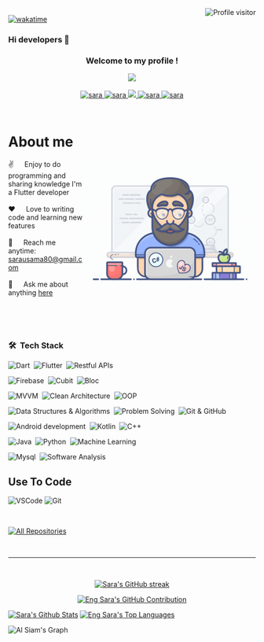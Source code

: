 

<a href="https://komarev.com/ghpvc/?username=saraUsama9910">
  <img align="right" src="https://komarev.com/ghpvc/?username=saraUsama9910&label=Visitors&color=0e75b6&style=flat" alt="Profile visitor" />
</a>


[![wakatime](https://wakatime.com/badge/user/eebb3dd8-d9b2-40de-9b88-6fd6cac99dbc.svg)](https://wakatime.com/@eebb3dd8-d9b2-40de-9b88-6fd6cac99dbc)

### Hi developers 👋

<h3 align="center">
  Welcome to my profile !
</h3>

<!-- Typing SVG by DenverCoder1 - https://github.com/DenverCoder1/readme-typing-svg -->
<p align="center">
  <a href="https://github.com/DenverCoder1/readme-typing-svg"><img src="https://readme-typing-svg.herokuapp.com/?lines=Software%20Engineer;Think%20twice%20code%20once&font=Fira%20Code&center=true&width=440&height=45&color=f75c7e&vCenter=true&size=22"></a>
</p> 






<p align="center">
 <a href="https://sarausama80.com" target="blank">
  <img src="https://img.shields.io/badge/Website-DC143C?style=for-the-badge&logo=medium&logoColor=white" alt="sara" />
 </a>
 <a href="www.linkedin.com/in/sara-usama-19532a29a" target="_blank">
  <img src="https://img.shields.io/badge/LinkedIn-0077B5?style=for-the-badge&logo=linkedin&logoColor=white" alt="sara"/>
 </a>
 <!-- <a href="https://dev.to/sara" target="_blank">
  <img src="https://img.shields.io/badge/dev.to-0A0A0A?style=for-the-badge&logo=dev.to&logoColor=white" alt="sara" />
 </a> -->
 <a href="[https://twitter.com/sara0usama](https://x.com/sara0usama)" target="_blank">
  <img src="https://img.shields.io/badge/Twitter-1DA1F2?style=for-the-badge&logo=twitter&logoColor=white" />
 </a>
 <a href="https://instagram.com/sara_usama910" target="_blank">
  <img src="https://img.shields.io/badge/Instagram-fe4164?style=for-the-badge&logo=instagram&logoColor=white" alt="sara" />
 </a> 
 <a href="[[https://facebook.com/alsiam.dev](https://www.facebook.com/profile.php?id=100004758049180)](https://www.facebook.com/profile.php?id=100004758049180)" target="_blank">
  <img src="https://img.shields.io/badge/Facebook-20BEFF?&style=for-the-badge&logo=facebook&logoColor=white" alt="sara"  />
  </a> 
</p>
<br />

<!-- About Section -->
 # About me
 
<p>
 <img align="right" width="350" src="/assets/programmer.gif" alt="Coding gif" />
  
 ✌️ &emsp;  Enjoy to do programming and sharing knowledge I'm a Flutter developer  <br/><br/>
 ❤️ &emsp; Love to writing code and learning new features<br/><br/>
 📧 &emsp; Reach me anytime: sarausama80@gmail.com<br/><br/>
 💬 &emsp; Ask me about anything [here](https://github.com/saraUsama9910/saraUsama9910/issues)

</p>

<br/>
<br/>
<br/>



### 🛠 &nbsp;Tech Stack
    
![Dart](https://img.shields.io/badge/-Dart-05122A?style=flat&logo=dart)&nbsp;
![Flutter](https://img.shields.io/badge/-Flutter-05122A?style=flat&logo=flutter)&nbsp;
![Restful APIs](https://img.shields.io/badge/-Restful%20APIs-05122A?style=flat&logo=API)&nbsp;

![Firebase](https://img.shields.io/badge/-Firebase-05122A?style=flat&logo=Firebase)&nbsp;
![Cubit](https://img.shields.io/badge/-Cubit-05122A?style=flat)&nbsp;
![Bloc](https://img.shields.io/badge/-Bloc-05122A?style=flat)&nbsp;

![MVVM](https://img.shields.io/badge/-MVVM-05122A?style=flat)&nbsp;
![Clean Architecture](https://img.shields.io/badge/-Clean%20Architecture-05122A?style=flat)&nbsp;
![OOP](https://img.shields.io/badge/-OOP-05122A?style=flat&logo=OOP)&nbsp;

![Data Structures & Algorithms](https://img.shields.io/badge/-Data%20Structures%20&%20Algorithms-05122A?style=flat)&nbsp;
![Problem Solving](https://img.shields.io/badge/-Problem%20Solving-05122A?style=flat)&nbsp;
![Git & GitHub](https://img.shields.io/badge/-Git%20&%20GitHub-05122A?style=flat)&nbsp;

![Android development](https://img.shields.io/badge/-Android%20development-05122A?style=flat&logo=OOP)&nbsp;
![Kotlin](https://img.shields.io/badge/-Kotlin-05122A?style=flat&logo=OOP)&nbsp;
![C++](https://img.shields.io/badge/-C++-05122A?style=flat&logo=OOP)&nbsp;

![Java](https://img.shields.io/badge/-Java-05122A?style=flat&logo=OOP)&nbsp;
![Python](https://img.shields.io/badge/-python-05122A?style=flat&logo=OOP)&nbsp;
![Machine Learning](https://img.shields.io/badge/-Machine%20Learning-05122A?style=flat&logo=OOP)&nbsp;

![Mysql](https://img.shields.io/badge/-Mysql-05122A?style=flat&logo=OOP)&nbsp;
![Software Analysis](https://img.shields.io/badge/-Software%20Analysis-05122A?style=flat&logo=OOP)&nbsp;

## Use To Code

![VSCode](https://img.shields.io/badge/Visual_Studio-0078d7?style=for-the-badge&logo=visual%20studio&logoColor=white)
![Git](https://img.shields.io/badge/Git-F05032?style=for-the-badge&logo=git&logoColor=white)

<br/>


<p align="left">
  <a href="https://github.com/saraUsama9910?tab=repositories" target="_blank"><img alt="All Repositories" title="All Repositories" src="https://img.shields.io/badge/-All%20Repos-2962FF?style=for-the-badge&logo=koding&logoColor=white"/></a>
</p>

<br/>
<hr/>
<br/>

<p align="center">
  <a href="https://github.com/saraUsama9910">
    <img src="https://github-readme-streak-stats.herokuapp.com/?user=saraUsama9910&theme=radical&border=7F3FBF&background=0D1117" alt="Sara's GitHub streak"/>
  </a>
</p>

<p align="center">
  <a href="https://github.com/saraUsama9910">
    <img src="https://github-profile-summary-cards.vercel.app/api/cards/profile-details?username=saraUsama9910&theme=radical" alt="Eng Sara's GitHub Contribution"/>
  </a>
</p>

<a> 
    <a href="https://github.com/saraUsama9910"><img alt="Sara's Github Stats" src="https://denvercoder1-github-readme-stats.vercel.app/api?username=saraUsama9910&show_icons=true&count_private=true&theme=react&border_color=7F3FBF&bg_color=0D1117&title_color=F85D7F&icon_color=F8D866" height="192px" width="49.5%"/></a>
  <a href="https://github.com/saraUsama9910"><img alt="Eng Sara's Top Languages" src="https://denvercoder1-github-readme-stats.vercel.app/api/top-langs/?username=saraUsama9910&langs_count=8&layout=compact&theme=react&border_color=7F3FBF&bg_color=0D1117&title_color=F85D7F&icon_color=F8D866" height="192px" width="49.5%"/></a>
  <br/>
</a>


![Al Siam's Graph](https://github-readme-activity-graph.vercel.app/graph?username=alsiam&custom_title=Al%20Siam's%20GitHub%20Activity%20Graph&bg_color=0D1117&color=7F3FBF&line=7F3FBF&point=7F3FBF&area_color=FFFFFF&title_color=FFFFFF&area=true)
